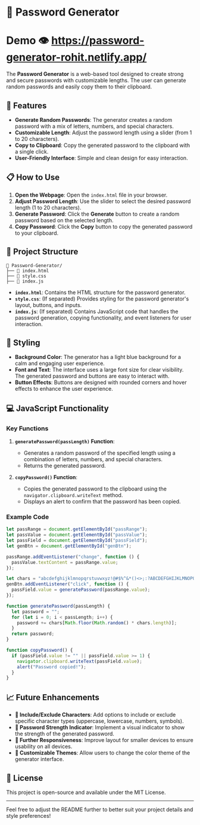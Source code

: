 # 🔐 Password Generator
# Demo 👁️ https://password-generator-rohit.netlify.app/

The **Password Generator** is a web-based tool designed to create strong and secure passwords with customizable lengths. The user can generate random passwords and easily copy them to their clipboard.

## 🌟 Features

- **Generate Random Passwords**: The generator creates a random password with a mix of letters, numbers, and special characters.
- **Customizable Length**: Adjust the password length using a slider (from 1 to 20 characters).
- **Copy to Clipboard**: Copy the generated password to the clipboard with a single click.
- **User-Friendly Interface**: Simple and clean design for easy interaction.

## 📋 How to Use

1. **Open the Webpage**: Open the `index.html` file in your browser.
2. **Adjust Password Length**: Use the slider to select the desired password length (1 to 20 characters).
3. **Generate Password**: Click the **Generate** button to create a random password based on the selected length.
4. **Copy Password**: Click the **Copy** button to copy the generated password to your clipboard.

## 📂 Project Structure

```
📁 Password-Generator/
├── 📄 index.html
├── 📄 style.css
├── 📄 index.js
```

- **`index.html`**: Contains the HTML structure for the password generator.
- **`style.css`**: (If separated) Provides styling for the password generator's layout, buttons, and inputs.
- **`index.js`**: (If separated) Contains JavaScript code that handles the password generation, copying functionality, and event listeners for user interaction.

## 🎨 Styling

- **Background Color**: The generator has a light blue background for a calm and engaging user experience.
- **Font and Text**: The interface uses a large font size for clear visibility. The generated password and buttons are easy to interact with.
- **Button Effects**: Buttons are designed with rounded corners and hover effects to enhance the user experience.

## 💻 JavaScript Functionality

### Key Functions

1. **`generatePassword(passLength)` Function**:
   - Generates a random password of the specified length using a combination of letters, numbers, and special characters.
   - Returns the generated password.

2. **`copyPassword()` Function**:
   - Copies the generated password to the clipboard using the `navigator.clipboard.writeText` method.
   - Displays an alert to confirm that the password has been copied.

### Example Code

```javascript
let passRange = document.getElementById("passRange");
let passValue = document.getElementById("passValue");
let passField = document.getElementById("passField");
let genBtn = document.getElementById("genBtn");

passRange.addEventListener("change", function () {
  passValue.textContent = passRange.value;
});

let chars = "abcdefghijklmnopqrstuvwxyz!@#$%^&*()<>;:?ABCDEFGHIJKLMNOPQRSTUVWXYZ|-0123456789";
genBtn.addEventListener("click", function () {
  passField.value = generatePassword(passRange.value);
});

function generatePassword(passLength) {
  let password = "";
  for (let i = 0; i < passLength; i++) {
    password += chars[Math.floor(Math.random() * chars.length)];
  }
  return password;
}

function copyPassword() {
  if (passField.value != "" || passField.value >= 1) {
    navigator.clipboard.writeText(passField.value);
    alert("Password copied!");
  }
}
```

## 📈 Future Enhancements

- **🔄 Include/Exclude Characters**: Add options to include or exclude specific character types (uppercase, lowercase, numbers, symbols).
- **🔐 Password Strength Indicator**: Implement a visual indicator to show the strength of the generated password.
- **📱 Further Responsiveness**: Improve layout for smaller devices to ensure usability on all devices.
- **🎨 Customizable Themes**: Allow users to change the color theme of the generator interface.

## 📝 License

This project is open-source and available under the MIT License.

---

Feel free to adjust the README further to better suit your project details and style preferences!
